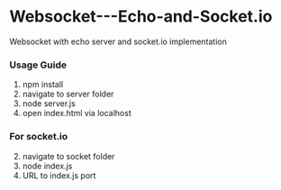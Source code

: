 # Websocket---Echo-and-Socket.io
Websocket with echo server and socket.io implementation

### Usage Guide

1) npm install
2) navigate to server folder
3) node server.js
4) open index.html via localhost

### For socket.io

2) navigate to socket folder
3) node index.js
4) URL to index.js port
